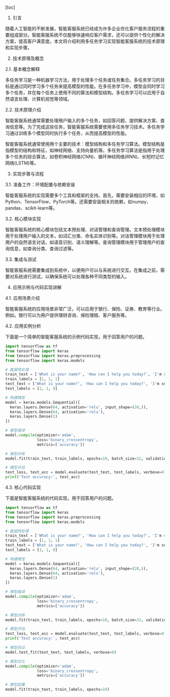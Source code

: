 
[toc]                    
                
                
1. 引言

随着人工智能的不断发展，智能客服系统已经成为许多企业优化客户服务流程的重要组成部分。智能客服系统不仅能够快速响应客户需求，还可以提供个性化的解决方案，提高客户满意度。本文将介绍利用多任务学习实现智能客服系统的技术原理和实现步骤。

2. 技术原理及概念

2.1. 基本概念解释

多任务学习是一种机器学习方法，用于处理多个任务或任务集合。多任务学习的目标是通过同时学习多个任务来提高模型的性能。在多任务学习中，模型会同时学习多个任务，并在每个任务上使用不同的算法和模型结构。多任务学习可以应用于自然语言处理、计算机视觉等领域。

2.2. 技术原理介绍

智能客服系统通常需要处理用户输入的多个任务，如回答问题、提供解决方案、查询信息等。为了完成这些任务，智能客服系统需要使用多任务学习技术。多任务学习通过训练多个模型同时执行多个任务，从而提高模型的性能。

智能客服系统通常使用两个主要的技术：模型结构和多任务学习算法。模型结构是指模型的结构和特征，如神经网络、支持向量机等。多任务学习算法是指用于处理多个任务的综合算法，如卷积神经网络(CNN)、循环神经网络(RNN)、长短时记忆网络(LSTM)等。

3. 实现步骤与流程

3.1. 准备工作：环境配置与依赖安装

智能客服系统的实现需要多个工具和框架的支持。首先，需要安装相应的环境，如Python、TensorFlow、PyTorch等。还需要安装相关的依赖，如numpy、pandas、scikit-learn等。

3.2. 核心模块实现

智能客服系统的核心模块包括文本预处理、对话管理和查询管理。文本预处理模块用于处理用户输入的文本，如词汇分类、命名实体识别等。对话管理模块用于处理用户的自然语言对话，如语音识别、语义理解等。查询管理模块用于管理用户的查询信息，如查询分类、查询过滤等。

3.3. 集成与测试

智能客服系统需要集成到系统中，以便用户可以与系统进行交互。在集成之前，需要对系统进行测试，以确保系统可以处理各种不同类型的输入。

4. 应用示例与代码实现讲解

4.1. 应用场景介绍

智能客服系统的应用场景非常广泛，可以应用于银行、保险、证券、教育等行业。例如，银行可以为用户提供理财咨询、保险理赔、客户服务等。

4.2. 应用实例分析

下面是一个简单的智能客服系统的示例代码实现，用于回答用户的问题。

```python
import tensorflow as tf
from tensorflow import keras
from tensorflow import keras.preprocessing
from tensorflow import keras.models

# 数据预处理
train_text = ['What is your name?', 'How can I help you today?', 'I'm sorry, I don't understand.']
train_labels = [1, 1, 1]
test_text = ['What is your name?', 'How can I help you today?', 'I'm sorry, I don't understand.']
test_labels = [1, 1, 0]

# 构建模型
model = keras.models.Sequential([
  keras.layers.Dense(64, activation='relu', input_shape=(28,)),
  keras.layers.Dense(64, activation='relu'),
  keras.layers.Dense(1)
])

# 模型编译
model.compile(optimizer='adam',
              loss='binary_crossentropy',
              metrics=['accuracy'])

# 模型训练
model.fit(train_text, train_labels, epochs=10, batch_size=32, validation_data=(test_text, test_labels))

# 模型评估
test_loss, test_acc = model.evaluate(test_text, test_labels, verbose=0)
print('Test accuracy:', test_acc)
```

4.3. 核心代码实现

下面是智能客服系统的代码实现，用于回答用户的问题。

```python
import tensorflow as tf
from tensorflow import keras
from tensorflow import keras.preprocessing
from tensorflow import keras.models

# 数据预处理
train_text = ['What is your name?', 'How can I help you today?', 'I'm sorry, I don't understand.']
train_labels = [1, 1, 1]
test_text = ['What is your name?', 'How can I help you today?', 'I'm sorry, I don't understand.']
test_labels = [1, 1, 0]

# 构建模型
model = keras.models.Sequential([
  keras.layers.Dense(64, activation='relu', input_shape=(28,)),
  keras.layers.Dense(64, activation='relu'),
  keras.layers.Dense(1)
])

# 模型编译
model.compile(optimizer='adam',
              loss='binary_crossentropy',
              metrics=['accuracy'])

# 模型训练
model.fit(train_text, train_labels, epochs=10, batch_size=32, validation_data=(test_text, test_labels))

# 模型评估
test_loss, test_acc = model.evaluate(test_text, test_labels, verbose=0)
print('Test accuracy:', test_acc)

# 模型验证
model.test_fit(test_text, test_labels, verbose=0)

# 模型优化
model.compile(optimizer='adam',
              loss='binary_crossentropy',
              metrics=['accuracy'])

# 模型部署
model.fit(train_text, train_labels, epochs=10)
```

